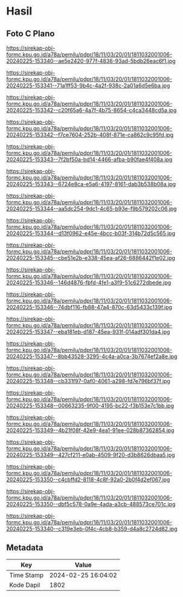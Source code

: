 # Hasil

## Foto C Plano

https://sirekap-obj-formc.kpu.go.id/a78a/pemilu/pdpr/18/11/03/20/01/1811032001006-20240225-153340--ae5e2420-977f-4836-93ad-5bdb26eac6f1.jpg

https://sirekap-obj-formc.kpu.go.id/a78a/pemilu/pdpr/18/11/03/20/01/1811032001006-20240225-153341--71a1ff53-9b4c-4a2f-938c-2a01a6d5e6ba.jpg

https://sirekap-obj-formc.kpu.go.id/a78a/pemilu/pdpr/18/11/03/20/01/1811032001006-20240225-153342--c20f65a6-4a7f-4b75-8654-c4ca3448cd5a.jpg

https://sirekap-obj-formc.kpu.go.id/a78a/pemilu/pdpr/18/11/03/20/01/1811032001006-20240225-153342--f7ce7604-252b-408f-871e-ca862c9c95fd.jpg

https://sirekap-obj-formc.kpu.go.id/a78a/pemilu/pdpr/18/11/03/20/01/1811032001006-20240225-153343--7f2bf50a-bd14-4466-afba-b90fae4f408a.jpg

https://sirekap-obj-formc.kpu.go.id/a78a/pemilu/pdpr/18/11/03/20/01/1811032001006-20240225-153343--6724e8ca-e5a6-4197-8161-dab3b538b08a.jpg

https://sirekap-obj-formc.kpu.go.id/a78a/pemilu/pdpr/18/11/03/20/01/1811032001006-20240225-153344--aa5dc254-9dc1-4c65-b93e-f9b579202c06.jpg

https://sirekap-obj-formc.kpu.go.id/a78a/pemilu/pdpr/18/11/03/20/01/1811032001006-20240225-153344--d13f0962-e45e-4bcc-b03f-314b72d5c565.jpg

https://sirekap-obj-formc.kpu.go.id/a78a/pemilu/pdpr/18/11/03/20/01/1811032001006-20240225-153345--cbe51e2b-e338-45ea-af26-6886442f1e02.jpg

https://sirekap-obj-formc.kpu.go.id/a78a/pemilu/pdpr/18/11/03/20/01/1811032001006-20240225-153346--146d4876-fbfd-4fe1-a3f9-51c6272dbede.jpg

https://sirekap-obj-formc.kpu.go.id/a78a/pemilu/pdpr/18/11/03/20/01/1811032001006-20240225-153346--74dbf116-fb88-47a4-870c-63d5433c139f.jpg

https://sirekap-obj-formc.kpu.go.id/a78a/pemilu/pdpr/18/11/03/20/01/1811032001006-20240225-153347--eba181eb-d187-45ea-931f-014adf301da4.jpg

https://sirekap-obj-formc.kpu.go.id/a78a/pemilu/pdpr/18/11/03/20/01/1811032001006-20240225-153347--8bb43528-3295-4c4a-a0ca-3b7674ef2a8e.jpg

https://sirekap-obj-formc.kpu.go.id/a78a/pemilu/pdpr/18/11/03/20/01/1811032001006-20240225-153348--cb331f97-0af0-4061-a298-fd7e796bf37f.jpg

https://sirekap-obj-formc.kpu.go.id/a78a/pemilu/pdpr/18/11/03/20/01/1811032001006-20240225-153348--00663235-9f00-4195-bc22-f3b153e7c1bb.jpg

https://sirekap-obj-formc.kpu.go.id/a78a/pemilu/pdpr/18/11/03/20/01/1811032001006-20240225-153349--4b21f08f-42e9-4ea1-91ee-028b87362854.jpg

https://sirekap-obj-formc.kpu.go.id/a78a/pemilu/pdpr/18/11/03/20/01/1811032001006-20240225-153349--427cf211-e0ab-4509-9f20-d3b8626dbaa5.jpg

https://sirekap-obj-formc.kpu.go.id/a78a/pemilu/pdpr/18/11/03/20/01/1811032001006-20240225-153350--c4cbffd2-8118-4c8f-92a0-2b0f4d2ef067.jpg

https://sirekap-obj-formc.kpu.go.id/a78a/pemilu/pdpr/18/11/03/20/01/1811032001006-20240225-153350--dbf5c578-0a9e-4ada-a3cb-488573ce701c.jpg

https://sirekap-obj-formc.kpu.go.id/a78a/pemilu/pdpr/18/11/03/20/01/1811032001006-20240225-153340--c319e3eb-0f4c-4cb8-b359-d4a8c2724d82.jpg


## Metadata

| Key        | Value               |
| ---------- | ------------------- |
| Time Stamp | 2024-02-25 16:04:02 |
| Kode Dapil | 1802                |



